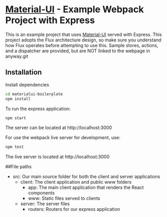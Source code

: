 # [Material-UI](http://callemall.github.io/material-ui/) - Example Webpack Project with Express

This is an example project that uses [Material-UI](http://callemall.github.io/material-ui/) served with Express.
This project adopts the Flux architecture design, so make sure you understand how Flux operates before attempting 
to use this. Sample stores, actions, and a dispatcher are provided, but are NOT linked to the webpage in anyway.git
## Installation

Install dependencies

```sh
cd materialui-boilerplate
npm install
```

To run the express application:

```sh
npm start
```

The server can be located at http://localhost:3000

For use the webpack live server for development, use:

```sh
npm test
```

The live server is located at http://localhost:3000

##File paths

 - src: Our main source folder for both the client and server applications 
    - client: The client application and public www folders
        - app: The main client application that renders the React components
        - www: Static files served to clients
    - server: The server files
        - routers: Routers for our express application
 
